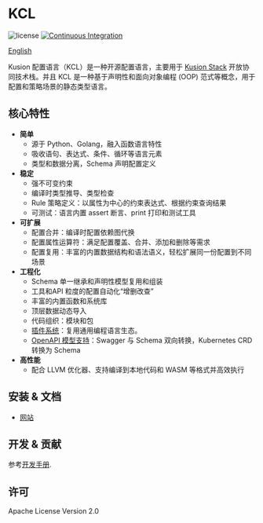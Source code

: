 # KCL

![license](https://img.shields.io/badge/license-Apache--2.0-green.svg)
[![Continuous Integration](https://github.com/KusionStack/KCLVM/actions/workflows/github-actions.yaml/badge.svg)](https://github.com/KusionStack/KCLVM/actions?query=branch%3Amain)

[English](./README.md)

Kusion 配置语言（KCL）是一种开源配置语言，主要用于 [Kusion Stack](https://kusionstack.io) 开放协同技术栈。并且 KCL 是一种基于声明性和面向对象编程 (OOP) 范式等概念，用于配置和策略场景的静态类型语言。

## 核心特性

+ **简单**
  + 源于 Python、Golang，融入函数语言特性
  + 吸收语句、表达式、条件、循环等语言元素
  + 类型和数据分离，Schema 声明配置定义
+ **稳定**
  + 强不可变约束
  + 编译时类型推导、类型检查
  + Rule 策略定义：以属性为中心的约束表达式、根据约束查询结果
  + 可测试：语言内置 assert 断言、print 打印和测试工具
+ **可扩展**
  + 配置合并：编译时配置依赖图代换
  + 配置属性运算符：满足配置覆盖、合并、添加和删除等需求
  + 配置复用：丰富的内置数据结构和语法语义，轻松扩展同一份配置到不同场景
+ **工程化**
  + Schema 单一继承和声明性模型复用和组装
  + 工具和API 粒度的配置自动化“增删改查”
  + 丰富的内置函数和系统库
  + 顶层数据动态导入
  + 代码组织：模块和包
  + [插件系统](https://github.com/KusionStack/kcl-plugin)：复用通用编程语言生态。
  + [OpenAPI 模型支持](https://github.com/KusionStack/kcl-openapi)：Swagger 与 Schema 双向转换，Kubernetes CRD 转换为 Schema
+ **高性能**
  + 配合 LLVM 优化器、支持编译到本地代码和 WASM 等格式并高效执行

## 安装 & 文档

+ [网站](https://kusionstack.io)

## 开发 & 贡献

参考[开发手册](./CONTRIBUTING.md).

## 许可

Apache License Version 2.0
